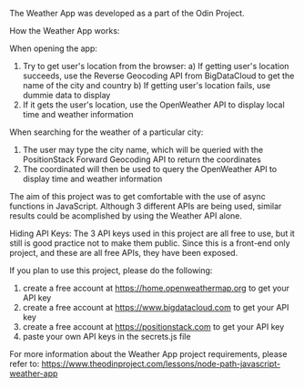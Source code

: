 The Weather App was developed as a part of the Odin Project.

How the Weather App works:

When opening the app:

1. Try to get user's location from the browser:
   a) If getting user's location succeeds, use the Reverse Geocoding API from BigDataCloud to get the name of the city and country
   b) If getting user's location fails, use dummie data to display
2. If it gets the user's location, use the OpenWeather API to display local time and weather information

When searching for the weather of a particular city:

1. The user may type the city name, which will be queried with the PositionStack Forward Geocoding API to return the coordinates
2. The coordinated will then be used to query the OpenWeather API to display time and weather information

The aim of this project was to get comfortable with the use of async functions in JavaScript.
Although 3 different APIs are being used, similar results could be acomplished by using the Weather API alone.

Hiding API Keys:
The 3 API keys used in this project are all free to use, but it still is good practice not to make them public.
Since this is a front-end only project, and these are all free APIs, they have been exposed.

If you plan to use this project, please do the following:

1. create a free account at https://home.openweathermap.org to get your API key
2. create a free account at https://www.bigdatacloud.com to get your API key
3. create a free account at https://positionstack.com to get your API key
4. paste your own API keys in the secrets.js file

For more information about the Weather App project requirements, please refer to: https://www.theodinproject.com/lessons/node-path-javascript-weather-app
